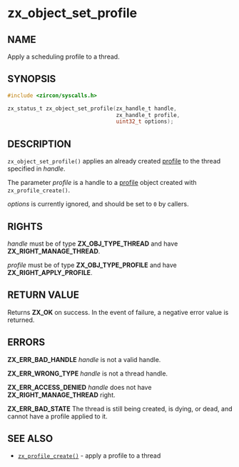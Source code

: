 # zx_object_set_profile

## NAME

<!-- Updated by update-docs-from-abigen, do not edit. -->

Apply a scheduling profile to a thread.

## SYNOPSIS

<!-- Updated by update-docs-from-abigen, do not edit. -->

```c
#include <zircon/syscalls.h>

zx_status_t zx_object_set_profile(zx_handle_t handle,
                                  zx_handle_t profile,
                                  uint32_t options);
```

## DESCRIPTION

`zx_object_set_profile()` applies an already created [profile] to the thread
specified in *handle*.

The parameter *profile* is a handle to a [profile] object created with
`zx_profile_create()`.

*options* is currently ignored, and should be set to `0` by callers.

[profile]: ../objects/profile.md

## RIGHTS

<!-- Updated by update-docs-from-abigen, do not edit. -->

*handle* must be of type **ZX_OBJ_TYPE_THREAD** and have **ZX_RIGHT_MANAGE_THREAD**.

*profile* must be of type **ZX_OBJ_TYPE_PROFILE** and have **ZX_RIGHT_APPLY_PROFILE**.

## RETURN VALUE

Returns **ZX_OK** on success. In the event of failure, a negative error value is
returned.

## ERRORS

**ZX_ERR_BAD_HANDLE**  *handle* is not a valid handle.

**ZX_ERR_WRONG_TYPE**  *handle* is not a thread handle.

**ZX_ERR_ACCESS_DENIED**  *handle* does not have **ZX_RIGHT_MANAGE_THREAD**
right.

**ZX_ERR_BAD_STATE**  The thread is still being created, is dying, or dead,
and cannot have a profile applied to it.

## SEE ALSO

 - [`zx_profile_create()`] - apply a profile to a thread

<!-- References updated by update-docs-from-abigen, do not edit. -->

[`zx_profile_create()`]: profile_create.md
